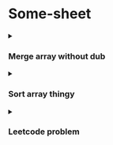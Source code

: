 # Some-sheet

<details>
<summary>

  ### Merge array without dub

</summary><br/>

// Not object array
```javascript
var a = [1, 2, 3], b = [101, 2, 1, 10] 
var c = a.concat(b.filter((item) => a.indexOf(item) < 0))

console.log(c) // c is [1, 2, 3, 101, 10] 
```
// With object array 
```javascript
const something = [{id: 1, "name": "somehting"}, {id: 2, "name": "gido"}]
const something2 = [{id: 3, "name": "somehting"}, {id: 4, "name": "gido"}, {id: 2, "name": "gido"}, , {id: 1, "name": "gido"}]

const something3= something.concat(something2.filter(item => !something.some(element => element.id === item.id)))

console.log(something3)
```
</details>

<details>
<summary>

  ### Sort array thingy

</summary>
// Asc

```javascript
var numArray = [140000, 104, 99];
numArray.sort(function(a, b) {
  return a - b;
});

console.log(numArray);
//result will be [99, 104, 140000]
```

// Desc

```javascript
var numArray = [104, 140000, 99];
numArray.sort(function(a, b) {
  return b - a;
});

console.log(numArray);
//result will be [140000, 104, 99]
```

</details>

<details>
<summary>
 
  ### Leetcode problem
  
</summary>

<details>
<summary>

  #### 1. Two sum leet code

</summary>
  
```
Example 1:

Input: nums = [2,7,11,15], target = 9
Output: [0,1]
Explanation: Because nums[0] + nums[1] == 9, we return [0, 1].
```

```javascript
/**
 * @param {number[]} nums
 * @param {number} target
 * @return {number[]}
 */
var twoSum = function(nums, target) {
  let map = new Map()
  for(let i=0;i<nums.length;i++){
      let complement = target - nums[i];
      if(map.has(complement))
        return [map.get(complement),i]
    map.set(nums[i],i)
  } 
  
};
```
</details>

<details>
<summary>

  #### 21. Merge Two Sorted Lists

</summary>

```
Example 1:
Input: list1 = [1,2,4], list2 = [1,3,4]
Output: [1,1,2,3,4,4]

Example 2:
Input: list1 = [], list2 = []
Output: []

Example 3:
Input: list1 = [], list2 = [0]
Output: [0]
```

```javascript
/**
 * Definition for singly-linked list.
 * function ListNode(val, next) {
 *     this.val = (val===undefined ? 0 : val)
 *     this.next = (next===undefined ? null : next)
 * }
 */
/**
 * @param {ListNode} list1
 * @param {ListNode} list2
 * @return {ListNode}
 */
var mergeTwoLists = function(list1, list2) {
    if (!list1) return list2;
    if (!list2) return list1;
    if (list1.val < list2.val) {
        list1.next = mergeTwoLists(list1.next, list2);
        return list1;
    } else {
        list2.next = mergeTwoLists(list1, list2.next);
        return list2;
    }
};
```
</details>


</details>


